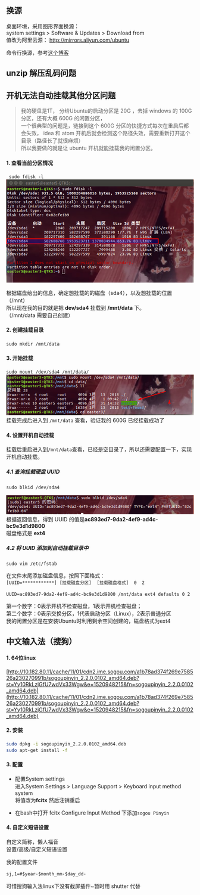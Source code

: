 
## 换源
桌面环境，采用图形界面换源：  
system settings > Software & Updates > Download from  
值改为阿里云源： http://mirrors.aliyun.com/ubuntu

命令行换源，参考[这个博客](http://blog.csdn.net/happywho250/article/details/52506321)


## unzip 解压乱码问题


## 开机无法自动挂载其他分区问题
> 我的硬盘是1T， 分给Ubuntu的启动分区是 20G ，去掉 windows 的 100G 分区，还有大概 600G 的闲置分区，  
一个很典型的问题是，链接到这个 600G 分区的快捷方式每次在重启后都会失效， idea 和 atom 开机后就会检测这个路径失效，需要重新打开这个目录（路径长了就很麻烦）  
所以我要做的就是让 ubuntu 开机就能挂载我的闲置分区。

#### 1. 查看当前分区情况
` sudo fdisk -l`  
![](../assets/01-mount-disk1.png)

根据磁盘给出的信息，确定想挂载的的磁盘（sda4），以及想挂载的位置（/mnt）  
所以现在我的目的就是把 **dev/sda4** 挂载到 **/mnt/data** 下。  
（/mnt/data 需要自己创建）  

#### 2. 创建挂载目录
 `sudo mkdir /mnt/data`  

#### 3. 开始挂载
`sudo mount /dev/sda4 /mnt/data/`  
![](../assets/01-mount-disk2.png)  
挂载完成后进入到 `/mnt/data` 查看，验证我的 600G 已经挂载成功了  

#### 4. 设置开机自动挂载
挂载后重启进入到`/mnt/data`查看，已经是空目录了，所以还需要配置一下，实现开机自动挂载。  

##### 4.1 查询挂载硬盘 UUID  
`sudo blkid /dev/sda4`  

![](../assets/01-mount-disk3.png) 
根据返回信息，得到 UUID 的值是**ac893ed7-9da2-4ef9-ad4c-bc9e3d1d9800**  
磁盘格式是 **ext4**

##### 4.2 将 UUID 添加到自动挂载目录中  
`sudo vim /etc/fstab`  

在文件末尾添加磁盘信息，按照下面格式：    
`[UUID=************] [挂载磁盘分区]  [挂载磁盘格式]  0  2 `   

`UUID=ac893ed7-9da2-4ef9-ad4c-bc9e3d1d9800 /mnt/data ext4 defaults 0 2`  

第一个数字：0表示开机不检查磁盘，1表示开机检查磁盘；   
第二个数字：0表示交换分区，1代表启动分区（Linux），2表示普通分区   
我的闲置分区是在安装Ubuntu时利用剩余空间创建的，磁盘格式为ext4  

## 中文输入法（搜狗）
#### 1. 64位linux  
[http://10.182.80.11/cache/11/01/cdn2.ime.sogou.com/a1b78ad374f269e758526a230270991b/sogoupinyin_2.2.0.0102_amd64.deb?st=Yy10RkLzjGfU7wdVx33Wgw&e=1520948215&fn=sogoupinyin_2.2.0.0102_amd64.deb](http://10.182.80.11/cache/11/01/cdn2.ime.sogou.com/a1b78ad374f269e758526a230270991b/sogoupinyin_2.2.0.0102_amd64.deb?st=Yy10RkLzjGfU7wdVx33Wgw&e=1520948215&fn=sogoupinyin_2.2.0.0102_amd64.deb)  

#### 2. 安装
```bash
sudo dpkg -i sogoupinyin_2.2.0.0102_amd64.deb
sudo apt-get install -f
```

#### 3. 配置  
  - 配置System settings  
    进入System Settings > Language Support >  Keyboard input method system  
    将值改为**fcitx**  然后注销重启  

  - 在bash中打开 fcitx Configure
     Input Method 下添加`sogou Pinyin`


#### 4. 自定义短语设置
自定义简称，懒人福音  
设置/高级/自定义短语设置

我的配置文件
```markdown
sj,1=#$year-$month_mm-$day_dd-
```

可惜搜狗输入法linux下没有截屏插件~暂时用 shutter 代替
